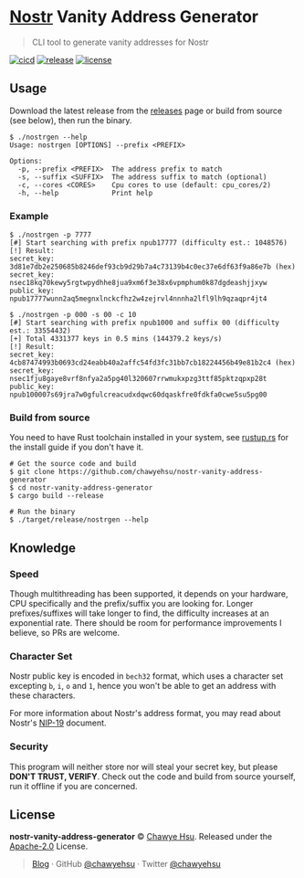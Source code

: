 # [Nostr] Vanity Address Generator

> CLI tool to generate vanity addresses for Nostr

[![cicd][cicd-badge]][cicd] [![release][release-badge]][releases] [![license][license-badge]](LICENSE)

## Usage

Download the latest release from the [releases] page or build from source (see below), then run the binary.

```
$ ./nostrgen --help
Usage: nostrgen [OPTIONS] --prefix <PREFIX>

Options:
  -p, --prefix <PREFIX>  The address prefix to match
  -s, --suffix <SUFFIX>  The address suffix to match (optional)
  -c, --cores <CORES>    Cpu cores to use (default: cpu_cores/2)
  -h, --help             Print help
```

### Example

```
$ ./nostrgen -p 7777
[#] Start searching with prefix npub17777 (difficulty est.: 1048576)
[!] Result:
secret_key:  3d81e7db2e250685b8246def93cb9d29b7a4c73139b4c0ec37e6df63f9a86e7b (hex)
secret_key:  nsec18kq70kewy5rgtwpydhhe8jua9xm6f3e38x6vpmphum0k87dgdeashjjxyw
public_key:  npub17777wunn2aq5megnxlnckcfhz2w4zejrvl4nnnha2lfl9lh9qzaqpr4jt4

$ ./nostrgen -p 000 -s 00 -c 10
[#] Start searching with prefix npub1000 and suffix 00 (difficulty est.: 33554432)
[+] Total 4331377 keys in 0.5 mins (144379.2 keys/s)
[!] Result:
secret_key:  4cb87474993b0693cd24eabb40a2affc54fd3fc31bb7cb18224456b49e81b2c4 (hex)
secret_key:  nsec1fju8gaye8vrf8nfya2a5pg40l320607rrwmukxpzg3ttf85pktzqpxp28t
public_key:  npub100007s69jra7w0gfulcreacudxdqwc60dqaskfre0fdkfa0cwe5su5pg00
```

### Build from source

You need to have Rust toolchain installed in your system, see [rustup.rs] for
the install guide if you don't have it.

```
# Get the source code and build
$ git clone https://github.com/chawyehsu/nostr-vanity-address-generator
$ cd nostr-vanity-address-generator
$ cargo build --release

# Run the binary
$ ./target/release/nostrgen --help
```

## Knowledge

### Speed

Though multithreading has been supported, it depends on your hardware, CPU
specifically and the prefix/suffix you are looking for. Longer prefixes/suffixes
will take longer to find, the difficulty increases at an exponential rate. There
should be room for performance improvements I believe, so PRs are welcome.

### Character Set

Nostr public key is encoded in `bech32` format, which uses a character set excepting
`b`, `i`, `o` and `1`, hence you won't be able to get an address with these characters.

For more information about Nostr's address format, you may read about Nostr's [NIP-19]
document.

### Security

This program will neither store nor will steal your secret key, but please
**DON'T TRUST, VERIFY**. Check out the code and build from source yourself, run
it offline if you are concerned.

## License

**nostr-vanity-address-generator** © [Chawye Hsu](https://github.com/chawyehsu). Released under the [Apache-2.0](LICENSE) License.  

> [Blog](https://chawyehsu.com) · GitHub [@chawyehsu](https://github.com/chawyehsu) · Twitter [@chawyehsu](https://twitter.com/chawyehsu)

[Nostr]: https://github.com/nostr-protocol/nostr
[cicd-badge]: https://img.shields.io/github/actions/workflow/status/chawyehsu/nostr-vanity-address-generator/cicd.yml?style=flat-square
[cicd]: https://github.com/chawyehsu/nostr-vanity-address-generator/actions/workflows/cicd.yml
[release-badge]: https://img.shields.io/github/v/release/chawyehsu/nostr-vanity-address-generator?style=flat-square
[releases]: https://github.com/chawyehsu/nostr-vanity-address-generator/releases/latest
[license-badge]: https://img.shields.io/github/license/chawyehsu/nostr-vanity-address-generator?style=flat-square
[rustup.rs]: https://rustup.rs
[NIP-19]: https://github.com/nostr-protocol/nips/blob/master/19.md
